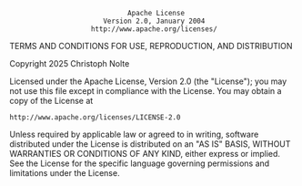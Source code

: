                                  Apache License
                           Version 2.0, January 2004
                        http://www.apache.org/licenses/

TERMS AND CONDITIONS FOR USE, REPRODUCTION, AND DISTRIBUTION

Copyright 2025 Christoph Nolte

Licensed under the Apache License, Version 2.0 (the "License");
you may not use this file except in compliance with the License.
You may obtain a copy of the License at

    http://www.apache.org/licenses/LICENSE-2.0

Unless required by applicable law or agreed to in writing, software
distributed under the License is distributed on an "AS IS" BASIS,
WITHOUT WARRANTIES OR CONDITIONS OF ANY KIND, either express or implied.
See the License for the specific language governing permissions and
limitations under the License.
